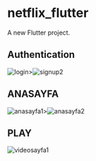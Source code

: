 # netflix_flutter

A new Flutter project.

## Authentication

![login](https://user-images.githubusercontent.com/77542507/136256761-a9023ad0-f1a8-46c9-96a3-2a3c14373b2e.png)>![signup2](https://user-images.githubusercontent.com/77542507/136257357-6c6edc07-3ed3-46e7-8ddd-d715c9148779.png)

## ANASAYFA

![anasayfa1](https://user-images.githubusercontent.com/77542507/136257478-9fb8a6fa-cceb-4900-8364-fdc9bff7a37b.png)>![anasayfa2](https://user-images.githubusercontent.com/77542507/136257650-e011ec5a-b083-49ca-8449-cbbf47c6d238.png)

## PLAY

![videosayfa1](https://user-images.githubusercontent.com/77542507/136257843-eefcd9f5-9b41-45f7-8592-c79c0b76013f.png)
